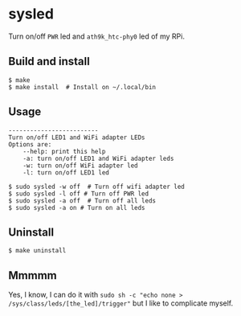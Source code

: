 # sysled
Turn on/off `PWR` led and `ath9k_htc-phy0` led of my RPi.

## Build and install
```
$ make
$ make install  # Install on ~/.local/bin
```

## Usage
```
-------------------------
Turn on/off LED1 and WiFi adapter LEDs
Options are:
    --help: print this help
    -a: turn on/off LED1 and WiFi adapter leds
    -w: turn on/off WiFi adapter led
    -l: turn on/off LED1 led

$ sudo sysled -w off  # Turn off wifi adapter led
$ sudo sysled -l off # Turn off PWR led
$ sudo sysled -a off  # Turn off all leds
$ sudo sysled -a on # Turn on all leds
```

## Uninstall
```
$ make uninstall
```

## Mmmmm
Yes, I know, I can do it with `sudo sh -c "echo none > /sys/class/leds/[the_led]/trigger"` but I like to complicate myself.
